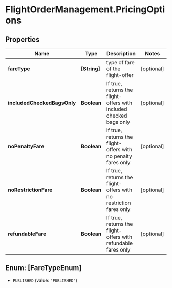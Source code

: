 # FlightOrderManagement.PricingOptions

## Properties

Name | Type | Description | Notes
------------ | ------------- | ------------- | -------------
**fareType** | **[String]** | type of fare of the flight-offer | [optional] 
**includedCheckedBagsOnly** | **Boolean** | If true, returns the flight-offers with included checked bags only | [optional] 
**noPenaltyFare** | **Boolean** | If true, returns the flight-offers with no penalty fares only | [optional] 
**noRestrictionFare** | **Boolean** | If true, returns the flight-offers with no restriction fares only | [optional] 
**refundableFare** | **Boolean** | If true, returns the flight-offers with refundable fares only | [optional] 



## Enum: [FareTypeEnum]


* `PUBLISHED` (value: `"PUBLISHED"`)





